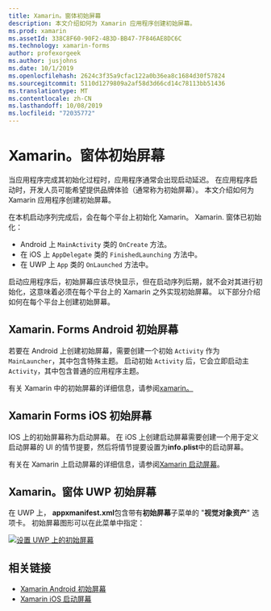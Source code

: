 ```yaml
---
title: Xamarin。窗体初始屏幕
description: 本文介绍如何为 Xamarin 应用程序创建初始屏幕。
ms.prod: xamarin
ms.assetId: 338C8F60-90F2-4B3D-BB47-7F846AE8DC6C
ms.technology: xamarin-forms
author: profexorgeek
ms.author: jusjohns
ms.date: 10/1/2019
ms.openlocfilehash: 2624c3f35a9cfac122a0b36ea8c1684d30f57824
ms.sourcegitcommit: 5110d1279809a2af58d3d66cd14c78113bb51436
ms.translationtype: MT
ms.contentlocale: zh-CN
ms.lasthandoff: 10/08/2019
ms.locfileid: "72035772"
---
```

# <a name="xamarinforms-splash-screen"></a>Xamarin。窗体初始屏幕

当应用程序完成其初始化过程时，应用程序通常会出现启动延迟。 在应用程序启动时，开发人员可能希望提供品牌体验（通常称为初始屏幕）。 本文介绍如何为 Xamarin 应用程序创建初始屏幕。

在本机启动序列完成后，会在每个平台上初始化 Xamarin。 Xamarin. 窗体已初始化：

- Android 上 `MainActivity` 类的 `OnCreate` 方法。
- 在 iOS 上 `AppDelegate` 类的 `FinishedLaunching` 方法中。
- 在 UWP 上 `App` 类的 `OnLaunched` 方法中。

启动应用程序后，初始屏幕应该尽快显示，但在启动序列后期，就不会对其进行初始化，这意味着必须在每个平台上的 Xamarin 之外实现初始屏幕。 以下部分介绍如何在每个平台上创建初始屏幕。

## <a name="xamarinforms-android-splash-screen"></a>Xamarin. Forms Android 初始屏幕

若要在 Android 上创建初始屏幕，需要创建一个初始 `Activity` 作为 `MainLauncher`，其中包含特殊主题。 启动初始 `Activity` 后，它会立即启动主 `Activity`，其中包含普通的应用程序主题。

有关 Xamarin 中的初始屏幕的详细信息，请参阅[xamarin。](~/android/user-interface/splash-screen.md)

## <a name="xamarinforms-ios-splash-screen"></a>Xamarin Forms iOS 初始屏幕

IOS 上的初始屏幕称为启动屏幕。 在 iOS 上创建启动屏幕需要创建一个用于定义启动屏幕的 UI 的情节提要，然后将情节提要设置为**info.plist**中的启动屏幕。

有关在 Xamarin 上启动屏幕的详细信息，请参阅[Xamarin 启动屏幕](~/ios/app-fundamentals/images-icons/launch-screens.md)。

## <a name="xamarinforms-uwp-splash-screen"></a>Xamarin。窗体 UWP 初始屏幕

在 UWP 上， **appxmanifest.xml**包含带有**初始屏幕**子菜单的 "**视觉对象资产**" 选项卡。 初始屏幕图形可以在此菜单中指定：

[![设置 UWP 上的初始屏幕](splashscreen-images/uwp-splashscreen-cropped.png)](splashscreen-images/uwp-splashscreen.png#lightbox)

## <a name="related-links"></a>相关链接

- [Xamarin Android 初始屏幕](~/android/user-interface/splash-screen.md)
- [Xamarin iOS 启动屏幕](~/ios/app-fundamentals/images-icons/launch-screens.md)
